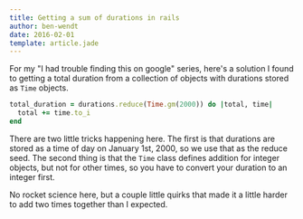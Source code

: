 ```yaml
---
title: Getting a sum of durations in rails
author: ben-wendt
date: 2016-02-01
template: article.jade
---
```


For my "I had trouble finding this on google" series, here's a 
solution I found to getting a total duration from a collection
of objects with durations stored as `Time` objects.

```ruby
total_duration = durations.reduce(Time.gm(2000)) do |total, time|
  total += time.to_i
end
```

There are two little tricks happening here. The first is that 
durations are stored as a time of day on January 1st, 2000, so
we use that as the reduce seed. The second thing is that the 
`Time` class defines addition for integer objects, but not for
other times, so you have to convert your duration to an integer
first.

No rocket science here, but a couple little quirks that made it
a little harder to add two times together than I expected.

